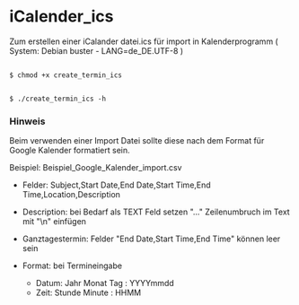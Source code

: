 # iCalender_ics

Zum erstellen einer iCalander datei.ics für import in Kalenderprogramm
( System: Debian buster - LANG=de_DE.UTF-8 )

<code>
$ chmod +x create_termin_ics
  
$ ./create_termin_ics -h 
</code>

### Hinweis

Beim verwenden einer Import Datei sollte diese nach dem Format für
Google Kalender formatiert sein.

Beispiel: Beispiel_Google_Kalender_import.csv


 * Felder: Subject,Start Date,End Date,Start Time,End Time,Location,Description

 * Description: bei Bedarf als TEXT Feld setzen "..." 
             Zeilenumbruch im Text mit "\n" einfügen

 * Ganztagestermin: Felder "End Date,Start Time,End Time" können leer sein



  * Format: bei Termineingabe
    * Datum:   Jahr Monat Tag : YYYYmmdd
    * Zeit:    Stunde Minute  : HHMM

